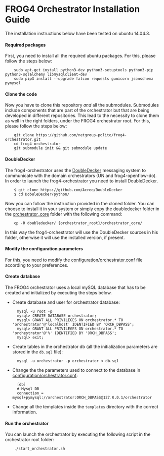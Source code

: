 # FROG4 Orchestrator Installation Guide

The installation instructions below have been tested on ubuntu 14.04.3.

#### Required packages
First, you need to install all the required ubuntu packages. For this, please follow the steps below:
    
        sudo apt-get install python3-dev python3-setuptools python3-pip python3-sqlalchemy libmysqlclient-dev
		sudo pip3 install --upgrade falcon requests gunicorn jsonschema pymysql

#### Clone the code
Now you have to clone this repository _and_ all the submodules. Submodules include components that are part of the orchestrator but that are being developed in different repositories. This lead to the necessity to clone them as well in the right folders, under the FROG4 orchestrator root. For this, please follow the steps below:

        git clone https://github.com/netgroup-polito/frog4-orchestrator.git
        cd frog4-orchestrator
        git submodule init && git submodule update

#### DoubleDecker
The frog4-orchestrator uses the [DoubleDecker](https://github.com/Acreo/DoubleDecker) messaging system to communicate with the domain orchestrators (UN and frog4-openflow-do). In order to launch the frog4-orchestrator you need to install DoubleDecker.
	
		$ git clone https://github.com/Acreo/DoubleDecker
		$ cd DobuleDecker/python/
Now you can follow the instruction provided in the cloned folder. You can choose to install it in your system or simply copy the doubledecker folder in the [orchestrator_core](orchestrator_core) folder with the following command:

		cp -R doubledecker/ {orchestrator_root}/orchestrator_core/
In this way the frog4-orchestrator will use the DoubleDecker sources in his folder, otherwise it will use the installed version, if present.

#### Modify the configuration parameters
For this, you need to modify the [configuration/orchestrator.conf](configuration/orchestrator.conf) file according to your preferences.

#### Create database
The FROG4 orchestrator uses a local mySQL database that has to be created and initialized by executing the steps below.

- Create database and user for orchestrator database:
	    
        mysql -u root -p
        mysql> CREATE DATABASE orchestrator;
        mysql> GRANT ALL PRIVILEGES ON orchestrator.* TO 'orchestrator'@'localhost' IDENTIFIED BY 'ORCH_DBPASS';
        mysql> GRANT ALL PRIVILEGES ON orchestrator.* TO 'orchestrator'@'%' IDENTIFIED BY 'ORCH_DBPASS';	
        mysql> exit;
    
- Create tables in the orchestrator db (all the initialization parameters are stored in the ``db.sql`` file):
    
        mysql -u orchestrator -p orchestrator < db.sql

- Change the the parameters used to connect to the database in [configuration/orchestrator.conf](configuration/orchestrator.conf):

        [db]
        # Mysql DB
        connection = mysql+pymysql://orchestrator:ORCH_DBPASS@127.0.0.1/orchestrator
        
- Change all the templates inside the ``templates`` directory with the correct information.

#### Run the orchestrator
You can launch the orchestrator by executing the following script in the orchestrator root folder:
        
        ./start_orchestrator.sh
